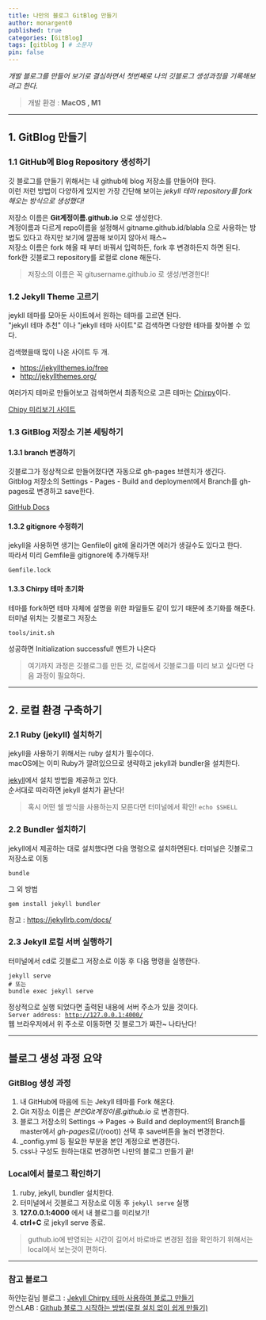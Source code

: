 ```yaml
---
title: 나만의 블로그 GitBlog 만들기
author: monargent0
published: true
categories: [GitBlog] 
tags: [gitblog ] # 소문자
pin: false
---
```


*개발 블로그를 만들어 보기로 결심하면서 첫번째로 나의 깃블로그 생성과정을 기록해보려고 한다.*

> 개발 환경 : **MacOS , M1**

---

## 1. GitBlog 만들기  

### 1.1 GitHub에 Blog Repository 생성하기  
깃 블로그를 만들기 위해서는 내 github에 blog 저장소를 만들어야 한다.  
이런 저런 방법이 다양하게 있지만 가장 간단해 보이는 *jekyll 테마 repository를 fork 해오는 방식으로 생성했다!*  

저장소 이름은 **Git계정이름.github.io** 으로 생성한다.  
계정이름과 다르게 repo이름을 설정해서 gitname.github.id/blabla 으로 사용하는 방법도 있다고 하지만 보기에 깔끔해 보이지 않아서 패스~  
저장소 이름은 fork 해올 때 부터 바꿔서 입력하든, fork 후 변경하든지 하면 된다.  
fork한 깃블로그 repository를 로컬로 clone 해둔다.  

<blockquote class="prompt-info"><div><p>저장소의 이름은 꼭 gitusername.github.io 로 생성/변경한다!</p></div></blockquote>

### 1.2 Jekyll Theme 고르기
jeykll 테마를 모아둔 사이트에서 원하는 테마를 고르면 된다.  
"jekyll 테마 추천" 이나 "jekyll 테마 사이트"로 검색하면 다양한 테마를 찾아볼 수 있다.

검색했을때 많이 나온 사이트 두 개.
- <https://jekyllthemes.io/free>
- <http://jekyllthemes.org/>

여러가지 테마로 만들어보고 검색하면서 최종적으로 고른 테마는 [Chirpy](https://github.com/cotes2020/jekyll-theme-chirpy)이다.    
  
[Chipy 미리보기 사이트](https://chirpy.cotes.page)

### 1.3 GitBlog 저장소 기본 세팅하기  

#### 1.3.1 branch 변경하기
깃블로그가 정상적으로 만들어졌다면 자동으로 gh-pages 브렌치가 생긴다.  
Gitblog 저장소의 Settings - Pages - Build and deployment에서 Branch를 gh-pages로 변경하고 save한다. 

[GitHub Docs](https://docs.github.com/en/pages/getting-started-with-github-pages/configuring-a-publishing-source-for-your-github-pages-site)

#### 1.3.2 gitignore 수정하기
jekyll을 사용하면 생기는 Genfile이 git에 올라가면 에러가 생길수도 있다고 한다.  
따라서 미리 Gemfile을 gitignore에 추가해두자!  
```  
Gemfile.lock   
```

#### 1.3.3 Chirpy 테마 초기화
테마를 fork하면 테마 자체에 설명을 위한 파일들도 같이 있기 때문에 초기화를 해준다.  
터미널 위치는 깃블로그 저장소
```shell
tools/init.sh
```
성공하면 Initialization successful! 멘트가 나온다

> 여기까지 과정은 깃블로그를 만든 것, 로컬에서 깃블로그를 미리 보고 싶다면 다음 과정이 필요하다. 

---

## 2. 로컬 환경 구축하기

### 2.1 Ruby (jekyll) 설치하기 
jekyll을 사용하기 위해서는 ruby 설치가 필수이다.   
macOS에는 이미 Ruby가 깔려있으므로 생략하고 jekyll과 bundler을 설치한다.

[jekyll](https://jekyllrb.com/docs/installation/macos/)에서 설치 방법을 제공하고 있다.  
순서대로 따라하면 jekyll 설치가 끝난다!  

<blockquote class="prompt-tip"><div><p>혹시 어떤 쉘 방식을 사용하는지 모른다면 터미널에서 확인!  <code class="language-plaintext highlighter-rouge">echo $SHELL</code>
</p></div></blockquote>

### 2.2 Bundler 설치하기 
jekyll에서 제공하는 대로 설치했다면 다음 명령으로 설치하면된다.
터미널은 깃블로그 저장소로 이동
```shell
bundle
```

그 외 방법
```shell
gem install jekyll bundler
```
참고 : <https://jekyllrb.com/docs/>

### 2.3 Jekyll 로컬 서버 실행하기 
터미널에서 cd로 깃블로그 저장소로 이동 후 다음 명령을 실행한다.  
```shell
jekyll serve
# 또는
bundle exec jekyll serve
```

정상적으로 실행 되었다면 출력된 내용에 서버 주소가 있을 것이다.  
<code class="language-plaintext highlighter-rouge">Server address: http://127.0.0.1:4000/</code>  
웹 브라우저에서 위 주소로 이동하면 깃 블로그가 짜잔~ 나타난다!   
  

---

## 블로그 생성 과정 요약 

### GitBlog 생성 과정 
1. 내 GitHub에 마음에 드는 Jekyll 테마를 Fork 해온다.
2. Git 저장소 이름은 *본인Git계정이름.github.io* 로 변경한다.
3. 블로그 저장소의 Settings -> Pages -> Build and deployment의 Branch를 master에서 *gh-pages*로(/(root)) 선택 후 save버튼을 눌러 변경한다.
4. _config.yml 등 필요한 부분을 본인 계정으로 변경한다.
5. css나 구성도 원하는대로 변경하면 나만의 블로그 만들기 끝!

### Local에서 블로그 확인하기 
1. ruby, jekyll, bundler 설치한다.
2. 터미널에서 깃블로그 저장소로 이동 후 <code class="language-plaintext highlighter-rouge">jekyll serve</code> 실행
3. **127.0.0.1:4000** 에서 내 블로그를 미리보기!
4. **ctrl+C** 로 jekyll serve 종료.
    
<blockquote class="prompt-info"><div><p>guthub.io에 반영되는 시간이 길어서 바로바로 변경된 점을 확인하기 위해서는 local에서 보는것이 편하다.</p></div></blockquote>


---

### 참고 블로그
하얀눈길님 블로그 : [Jekyll Chirpy 테마 사용하여 블로그 만들기](https://www.irgroup.org/posts/jekyll-chirpy/)  
안스LAB : [Github 블로그 시작하는 방법(로컬 설치 없이 쉽게 만들기)](https://ahnslab.com/21-how-to-start-github-blog/#3-%ED%85%8C%EB%A7%88-%EC%84%A0%ED%83%9D%ED%95%98%EA%B3%A0-%EB%B3%B5%EC%82%AC%ED%95%B4%EC%98%A4%EA%B8%B0)


